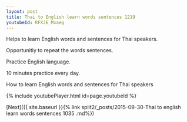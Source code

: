 ```yaml
---
layout: post
title: Thai to English learn words sentences 1219 
youtubeId: RFXJE_Mxaeg
---
```

 
 
Helps to learn English words and sentences for Thai speakers.

Opportunitiy to repeat the words sentences. 

Practice English language. 
 
10 minutes practice every day. 
 
How to learn English words and sentences for Thai speakers 
 
{% include youtubePlayer.html id=page.youtubeId %}
 
 
[Next]({{ site.baseurl }}{% link  split2/_posts/2015-09-30-Thai to english learn words sentences 1035 .md%})
 
